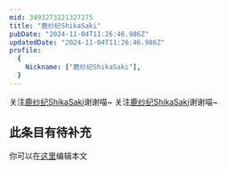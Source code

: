 ```yaml
---
mid: 3493273121327275
title: "鹿纱纪ShikaSaki"
pubDate: "2024-11-04T11:26:46.986Z"
updatedDate: "2024-11-04T11:26:46.986Z"
profile:
  {
    Nickname: ["鹿纱纪ShikaSaki"],
  }
---
```


关注[鹿纱纪ShikaSaki](https://space.bilibili.com/3493273121327275)谢谢喵~ 关注[鹿纱纪ShikaSaki](https://space.bilibili.com/3493273121327275)谢谢喵~

## 此条目有待补充
你可以在[这里](https://github.com/Yuhanawa/VTuber.ICU-Content/edit/master/v/鹿纱纪ShikaSaki/index.md)编辑本文
